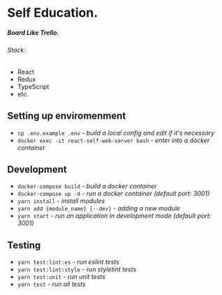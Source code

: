 # Self Education. 
##### Board Like Trello.
###### Stack:

- React
- Redux
- TypeScript
- etc. 

## Setting up enviromenment

- `cp .env.example .env` - *build a local config and edit if it's necessary*
- `docker exec -it react-self-web-server bash` - *enter into a docker container*

## Development

- `docker-compose build` - *build a docker container*
- `docker-compose up -d` - *run a docker container (default port: 3001)*
- `yarn install` - *install modules*
- `yarn add {module_name} {--dev}` - *adding a new module*
- `yarn start` - *run an application in development mode (default port: 3001)*

## Testing

- `yarn test:lint:es` - *run eslint tests*
- `yarn test:lint:style` - *run styletint tests*
- `yarn test:unit` - *run unit tests*
- `yarn test` - *run all tests*
